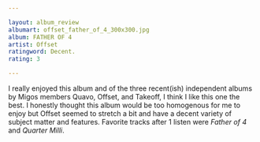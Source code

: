 ```yaml
---

layout: album_review
albumart: offset_father_of_4_300x300.jpg
album: FATHER OF 4
artist: Offset
ratingword: Decent.
rating: 3

---
```


I really enjoyed this album and of the three recent(ish) independent albums by Migos members Quavo, Offset, and Takeoff, I think I like this one the best. I honestly thought this album would be too homogenous for me to enjoy but Offset seemed to stretch a bit and have a decent variety of subject matter and features. Favorite tracks after 1 listen were *Father of 4* and *Quarter Milli*.
